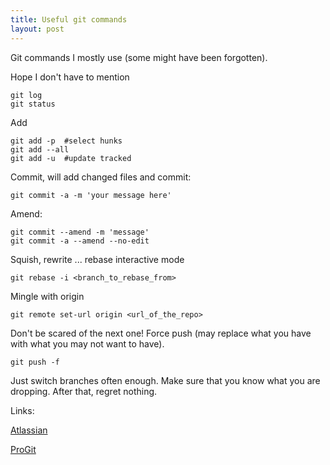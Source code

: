 ```yaml
---
title: Useful git commands 
layout: post
---
```


Git commands I mostly use (some might have been forgotten).

Hope I don't have to mention 

    git log
    git status

Add 

    git add -p  #select hunks
    git add --all
    git add -u  #update tracked

Commit, will add changed files and commit:

    git commit -a -m 'your message here'

Amend:

    git commit --amend -m 'message'
    git commit -a --amend --no-edit

Squish, rewrite ... rebase  interactive mode

    git rebase -i <branch_to_rebase_from>

Mingle with origin

    git remote set-url origin <url_of_the_repo>

Don't be scared of the next one!
Force push (may replace what you have with what you may not want to have).

    git push -f

Just switch branches often enough.
Make sure that you know what you are dropping.
After that, regret nothing.

Links:


[Atlassian](https://www.atlassian.com/git/tutorials/setting-up-a-repository/git-config)

[ProGit](http://git-scm.com/book/en/v2/Getting-Started-About-Version-Control)